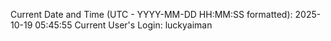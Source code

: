 Current Date and Time (UTC - YYYY-MM-DD HH:MM:SS formatted): 2025-10-19 05:45:55
Current User's Login: luckyaiman
